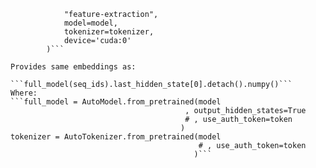 ```gen_pipe = pipeline(
            "feature-extraction",
            model=model,
            tokenizer=tokenizer,
            device='cuda:0'
        )```

Provides same embeddings as:

```full_model(seq_ids).last_hidden_state[0].detach().numpy()```
Where:
```full_model = AutoModel.from_pretrained(model
                                       , output_hidden_states=True
                                       # , use_auth_token=token
                                      )
tokenizer = AutoTokenizer.from_pretrained(model
                                          # , use_auth_token=token
                                         )```
